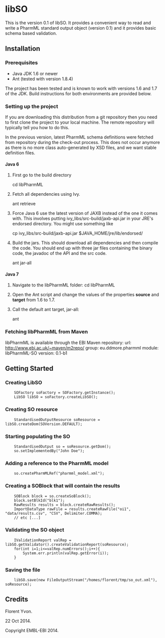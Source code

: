 # libSO

This is the version 0.1 of libSO. It provides a convenient way to read and write
a PharmML standard output object (version 0.1) and it provides basic schema based validation.

## Installation
### Prerequisites

* Java JDK 1.6 or newer
* Ant (tested with version 1.8.4)

The project has been tested and is known to work with versions 1.6 and 1.7
of the JDK. Build instructions for both environments are provided below.

### Setting up the project
If you are downloading this distribution from a git repository then
you need to first clone the project to your local machine. The remote
repository will typically tell you how to do this.

In the previous version, latest PharmML schema definitions were fetched from 
repository during the check-out process. This does not occur anymore as there
is no more class auto-generated by XSD files, and we want stable definition files.

#### Java 6

1. First go to the build directory

    cd libPharmML

2. Fetch all dependencies using Ivy.

    ant retrieve

3. Force Java 6 use the latest version of JAXB instead of the one it
comes with. This involves putting ivy_libs/src-build/jaxb-api.jar in
your JRE's endorsed directory. You might use something like

    cp ivy_libs/src-build/jaxb-api.jar $JAVA_HOME/jre/lib/endorsed/

4. Build the jars. This should download all dependencies and then
compile the code. You should end up with three jar files containing
the binary code, the javadoc of the API and the src code.

    ant jar-all
    

#### Java 7
1. Navigate to the libPharmML folder:
    cd libPharmML

2. Open the Ant script and change the values of the properties **source**
and **target** from 1.6 to 1.7.

3. Call the default ant target, jar-all:

    ant


### Fetching libPharmML from Maven
libPharmML is available through the EBI Maven repository:
url: http://www.ebi.ac.uk/~maven/m2repo/
group: eu.ddmore.pharmml
module: libPharmML-SO
version: 0.1-b1

## Getting Started

### Creating LibSO

		SOFactory soFactory = SOFactory.getInstance();
		LibSO libSO = soFactory.createLibSO();
		
### Creating SO resource

		StandardisedOutputResource soResource = libSO.createDom(SOVersion.DEFAULT);
		
### Starting populating the SO

		StandardisedOutput so = soResource.getDom();
		so.setImplementedBy("John Doe");
		
### Adding a reference to the PharmML model

		so.createPharmMLRef("pharmml_model.xml");
		
### Creating a SOBlock that will contain the results

		SOBlock block = so.createSoBlock();
		block.setBlkId("blk1");
		RawResults results = block.createRawResults();
	    ImportDataType rawFile = results.createRawFile("oi1", "data/results.csv", "CSV", Delimiter.COMMA);
		// etc [...]
	    
### Validating the SO object

		IValidationReport valRep = libSO.getValidator().createValidationReport(soResource);
		for(int i=1;i<=valRep.numErrors();i++){
			System.err.println(valRep.getError(i));
		}
		
### Saving the file

		libSO.save(new FileOutputStream("/homes/florent/tmp/so_out.xml"), soResource);
		
## Credits

Florent Yvon.

22 Oct 2014.

Copyright EMBL-EBI 2014.
		